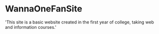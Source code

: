 # WannaOneFanSite
'This site is a basic website created in the first year of college, taking web and information courses.'
